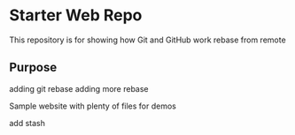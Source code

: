 # Starter Web Repo

This repository is for showing how Git and GitHub work
rebase from remote

## Purpose
adding git rebase
adding more rebase

Sample website with plenty of files for demos

add stash
